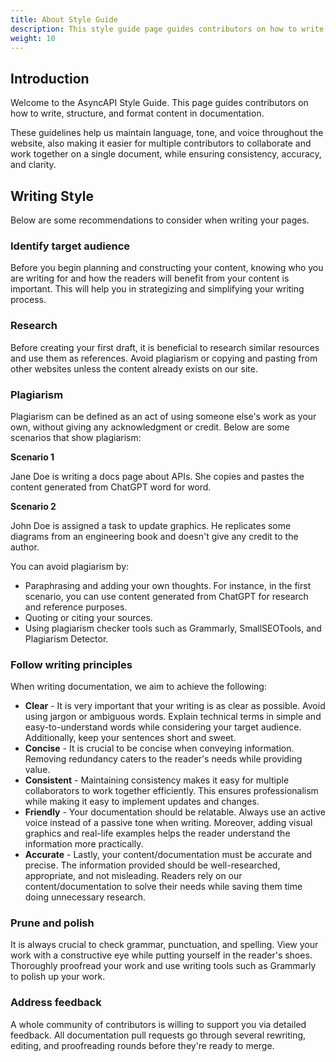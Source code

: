 ```yaml
---
title: About Style Guide
description: This style guide page guides contributors on how to write documentation.
weight: 10
---
```


## Introduction
Welcome to the AsyncAPI Style Guide. This page guides contributors on how to write, structure, and format content in documentation.

These guidelines help us maintain language, tone, and voice throughout the website, also making it easier for multiple contributors to collaborate and work together on a single document, while ensuring consistency, accuracy, and clarity. 

## Writing Style
Below are some recommendations to consider when writing your pages.

### Identify target audience
Before you begin planning and constructing your content, knowing who you are writing for and how the readers will benefit from your content is important.
This will help you in strategizing and simplifying your writing process.

### Research
Before creating your first draft, it is beneficial to research similar resources and use them as references. Avoid plagiarism or copying and pasting from other websites unless the content already exists on our site.

### Plagiarism
Plagiarism can be defined as an act of using someone else's work as your own, without giving any acknowledgment or credit. Below are some scenarios that show plagiarism:

**Scenario 1**

Jane Doe is writing a docs page about APIs. She copies and pastes the content generated from ChatGPT word for word.

**Scenario 2**

John Doe is assigned a task to update graphics. He replicates some diagrams from an engineering book and doesn't give any credit to the author.

You can avoid plagiarism by:
- Paraphrasing and adding your own thoughts. For instance, in the first scenario, you can use content generated from ChatGPT for research and reference purposes.
- Quoting or citing your sources.
- Using plagiarism checker tools such as Grammarly, SmallSEOTools, and Plagiarism Detector.

### Follow writing principles
When writing documentation, we aim to achieve the following:
- **Clear** - It is very important that your writing is as clear as possible. Avoid using jargon or ambiguous words. Explain technical terms in simple and easy-to-understand words while considering your target audience. Additionally, keep your sentences short and sweet.
- **Concise** - It is crucial to be concise when conveying information. Removing redundancy caters to the reader's needs while providing value.
- **Consistent** - Maintaining consistency makes it easy for multiple collaborators to work together efficiently. This ensures professionalism while making it easy to implement updates and changes.
- **Friendly** - Your documentation should be relatable. Always use an active voice instead of a passive tone when writing. Moreover, adding visual graphics and real-life examples helps the reader understand the information more practically.
- **Accurate** - Lastly, your content/documentation must be accurate and precise. The information provided should be well-researched, appropriate, and not misleading. Readers rely on our content/documentation to solve their needs while saving them time doing unnecessary research.


### Prune and polish
It is always crucial to check grammar, punctuation, and spelling. View your work with a constructive eye while putting yourself in the reader's shoes. Thoroughly proofread your work and use writing tools such as Grammarly to polish up your work.

### Address feedback
A whole community of contributors is willing to support you via detailed feedback. All documentation pull requests go through several rewriting, editing, and proofreading rounds before they're ready to merge.

